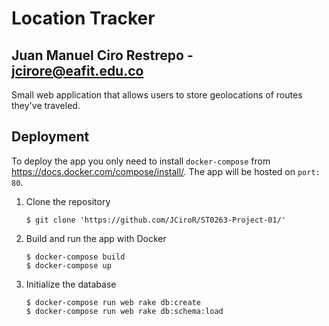 # Location Tracker
## Juan Manuel Ciro Restrepo - jcirore@eafit.edu.co

Small web application that allows users to store geolocations of routes they've traveled.

## Deployment
To deploy the app you only need to install `docker-compose` from https://docs.docker.com/compose/install/. 
The app will be hosted on `port: 80`.

1. Clone the repository 

       $ git clone 'https://github.com/JCiroR/ST0263-Project-01/'

2. Build and run the app with Docker
      
       $ docker-compose build
       $ docker-compose up
     
3. Initialize the database

       $ docker-compose run web rake db:create
       $ docker-compose run web rake db:schema:load

  
